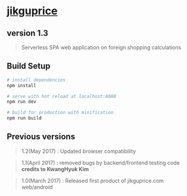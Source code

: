 # [jikguprice](https://jikguprice.com)
## version 1.3

> Serverless SPA web application on foreign shopping calculations


## Build Setup

``` bash
# install dependencies
npm install

# serve with hot reload at localhost:8080
npm run dev

# build for production with minification
npm run build
```

## Previous versions

> 1.2(May 2017) : Updated browser compatibility

> 1.1(April 2017) : removed bugs by backend/frontend testing code **credits to KwangHyuk Kim**

> 1.0(March 2017) : Released first product of jikguprice.com web/android
